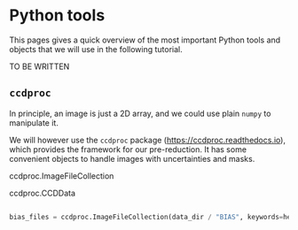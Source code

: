 # Python tools


This pages gives a quick overview of the most important Python tools and objects that we will use in the following tutorial.


TO BE WRITTEN

## `ccdproc`

In principle, an image is just a 2D array, and we could use plain `numpy` to manipulate it.

We will however use the `ccdproc` package (https://ccdproc.readthedocs.io), which provides the framework for our pre-reduction. 
It has some convenient objects to handle images with uncertainties and masks.



ccdproc.ImageFileCollection

ccdproc.CCDData


```python

bias_files = ccdproc.ImageFileCollection(data_dir / "BIAS", keywords=header_keywords)

```






